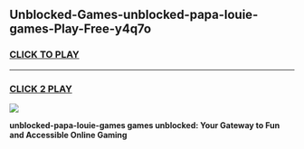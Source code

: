 
## Unblocked-Games-unblocked-papa-louie-games-Play-Free-y4q7o
<h3>
<a href="https://premium76.site?title=unblocked-papa-louie-games&ref=23A">CLICK TO PLAY</a></h3>
<hr>

<h3>
<a href="https://premium76.site?title=unblocked-papa-louie-games&ref=23A">CLICK 2 PLAY</a>
  
</h3>

<a href="https://premium76.site?title=unblocked-papa-louie-games&ref=23A"><img src="https://clearcache.store/games.png"></a>


**unblocked-papa-louie-games games unblocked: Your Gateway to Fun and Accessible Online Gaming**
